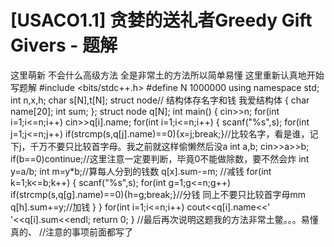 # [USACO1.1] 贪婪的送礼者Greedy Gift Givers - 题解

这里萌新
不会什么高级方法
全是非常土的方法所以简单易懂
这里重新认真地开始写题解
#include <bits/stdc++.h>
#define N 1000000
using namespace std;
int n,x,h;
char s[N],t[N];
struct node// 结构体存名字和钱 我爱结构体
{
    char name[20];
    int sum;
};
struct node q[N];
int main()
{
    cin>>n;
    for(int i=1;i<=n;i++)
        cin>>q[i].name;
   for(int i=1;i<=n;i++)
   {
       scanf("%s",s);
       for(int j=1;j<=n;j++)
          if(strcmp(s,q[j].name)==0){x=j;break;}//比较名字，看是谁，记下j，千万不要只比较首字母。我之前就这样偷懒然后没a
       int a,b;
       cin>>a>>b;
        if(b==0)continue;//这里注意一定要判断，毕竟0不能做除数，要不然会炸
       int y=a/b;
       int m=y*b;//算每人分到的钱数
       q[x].sum-=m; //减钱
       for(int k=1;k<=b;k++)
       {
          scanf("%s",s);
          for(int g=1;g<=n;g++)
              if(strcmp(s,q[g].name)==0){h=g;break;}//分钱 同上不要只比较首字母mm
            q[h].sum+=y;//加钱
       }
   }
    for(int i=1;i<=n;i++)
        cout<<q[i].name<<' '<<q[i].sum<<endl;
    return 0;
}
//最后再次说明这题我的方法非常土鳖。。。易懂真的、
//注意的事项前面都写了

 